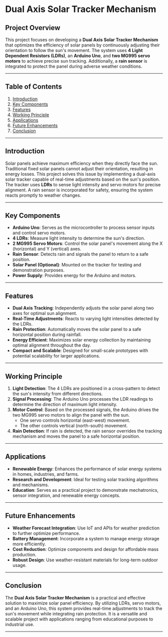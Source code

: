 
# Dual Axis Solar Tracker Mechanism

## Project Overview

This project focuses on developing a **Dual Axis Solar Tracker Mechanism** that optimizes the efficiency of solar panels by continuously adjusting their orientation to follow the sun's movement. The system uses **4 Light Dependent Resistors (LDRs)**, an **Arduino Uno**, and **two MG995 servo motors** to achieve precise sun tracking. Additionally, a **rain sensor** is integrated to protect the panel during adverse weather conditions.

---

## Table of Contents
1. [Introduction](#introduction)
2. [Key Components](#key-components)
3. [Features](#features)
4. [Working Principle](#working-principle)
5. [Applications](#applications)
6. [Future Enhancements](#future-enhancements)
7. [Conclusion](#conclusion)

---

## Introduction

Solar panels achieve maximum efficiency when they directly face the sun. Traditional fixed solar panels cannot adjust their orientation, resulting in energy losses. This project solves this issue by implementing a dual-axis solar tracker capable of real-time adjustments based on the sun's position. The tracker uses **LDRs** to sense light intensity and servo motors for precise alignment. A rain sensor is incorporated for safety, ensuring the system reacts promptly to weather changes.

---

## Key Components

- **Arduino Uno**: Serves as the microcontroller to process sensor inputs and control servo motors.
- **4 LDRs**: Measure light intensity to determine the sun's direction.
- **2 MG995 Servo Motors**: Control the solar panel's movement along the X (horizontal) and Y (vertical) axes.
- **Rain Sensor**: Detects rain and signals the panel to return to a safe position.
- **Solar Panel (Optional)**: Mounted on the tracker for testing and demonstration purposes.
- **Power Supply**: Provides energy for the Arduino and motors.

---

## Features

- **Dual Axis Tracking**: Independently adjusts the solar panel along two axes for optimal sun alignment.
- **Real-Time Adjustments**: Reacts to varying light intensities detected by the LDRs.
- **Rain Protection**: Automatically moves the solar panel to a safe horizontal position during rainfall.
- **Energy Efficient**: Maximizes solar energy collection by maintaining optimal alignment throughout the day.
- **Compact and Scalable**: Designed for small-scale prototypes with potential scalability for larger applications.

---

## Working Principle

1. **Light Detection**: The 4 LDRs are positioned in a cross-pattern to detect the sun's intensity from different directions.
2. **Signal Processing**: The Arduino Uno processes the LDR readings to determine the direction of maximum light intensity.
3. **Motor Control**: Based on the processed signals, the Arduino drives the two MG995 servo motors to align the panel with the sun.
   - One servo controls horizontal (east-west) movement.
   - The other controls vertical (north-south) movement.
4. **Rain Detection**: If rain is detected, the rain sensor overrides the tracking mechanism and moves the panel to a safe horizontal position.

---

## Applications

- **Renewable Energy**: Enhances the performance of solar energy systems in homes, industries, and farms.
- **Research and Development**: Ideal for testing solar tracking algorithms and mechanisms.
- **Education**: Serves as a practical project to demonstrate mechatronics, sensor integration, and renewable energy concepts.

---

## Future Enhancements

- **Weather Forecast Integration**: Use IoT and APIs for weather prediction to further optimize performance.
- **Battery Management**: Incorporate a system to manage energy storage more efficiently.
- **Cost Reduction**: Optimize components and design for affordable mass production.
- **Robust Design**: Use weather-resistant materials for long-term outdoor usage.

---

## Conclusion

The **Dual Axis Solar Tracker Mechanism** is a practical and effective solution to maximize solar panel efficiency. By utilizing LDRs, servo motors, and an Arduino Uno, this system provides real-time adjustments to track the sun's movement while integrating rain protection. It is a versatile and scalable project with applications ranging from educational purposes to industrial use.

---
